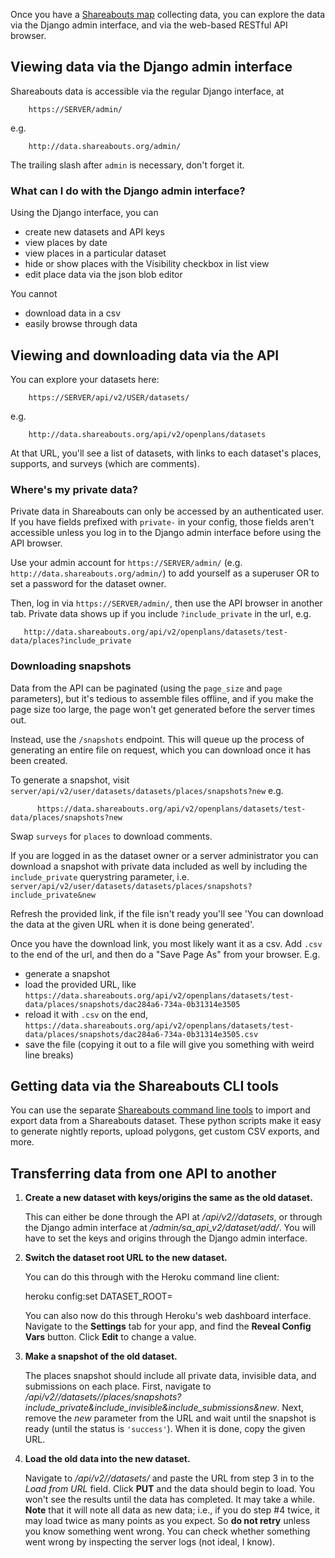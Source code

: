 Once you have a [Shareabouts map](https://github.com/openplans/shareabouts/blob/master/README.md#a-short-guide-to-setting-up-shareabouts) collecting data, you can explore the data via the Django admin interface, and via the web-based RESTful API browser.



## Viewing data via the Django admin interface

Shareabouts data is accessible via the regular Django interface, at

        https://SERVER/admin/

e.g.

        http://data.shareabouts.org/admin/

The trailing slash after `admin` is necessary, don't forget it.

### What can I do with the Django admin interface?

Using the Django interface, you can
* create new datasets and API keys
* view places by date
* view places in a particular dataset
* hide or show places with the Visibility checkbox in list view
* edit place data via the json blob editor

You cannot
* download data in a csv
* easily browse through data



## Viewing and downloading data via the API

You can explore your datasets here:

        https://SERVER/api/v2/USER/datasets/

e.g.

        http://data.shareabouts.org/api/v2/openplans/datasets

At that URL, you'll see a list of datasets, with links to each dataset's places, supports, and surveys (which are comments).

### Where's my private data?

Private data in Shareabouts can only be accessed by an authenticated user.
If you have fields prefixed with `private-` in your config, those fields aren't
accessible unless you log in to the Django admin interface before using the API browser.

Use your admin account for `https://SERVER/admin/` (e.g. `http://data.shareabouts.org/admin/`)
to add yourself as a superuser OR to set a password for the dataset owner.

Then, log in via `https://SERVER/admin/`, then use the API browser in another tab. Private data shows up if you include `?include_private` in the url, e.g.

       http://data.shareabouts.org/api/v2/openplans/datasets/test-data/places?include_private

### Downloading snapshots

Data from the API can be paginated (using the `page_size` and `page` parameters), but it's tedious to assemble files offline, and if you make the page size too large, the page won't get generated before the server times out.

Instead, use the `/snapshots` endpoint. This will queue up the process of generating an entire file on request, which you can download once it has been created.

To generate a snapshot, visit `server/api/v2/user/datasets/datasets/places/snapshots?new` e.g.

          https://data.shareabouts.org/api/v2/openplans/datasets/test-data/places/snapshots?new

Swap `surveys` for `places` to download comments.

If you are logged in as the dataset owner or a server administrator you can download a snapshot with private data included as well by including the `include_private` querystring parameter, i.e. `server/api/v2/user/datasets/datasets/places/snapshots?include_private&new`

Refresh the provided link, if the file isn't ready you'll see 'You can download the data at the given URL when it is done being generated'.

Once you have the download link, you most likely want it as a csv. Add `.csv` to the end of the url, and then do a "Save Page As" from your browser. E.g.
* generate a snapshot
* load the provided URL, like `https://data.shareabouts.org/api/v2/openplans/datasets/test-data/places/snapshots/dac284a6-734a-0b31314e3505`
* reload it with `.csv` on the end, `https://data.shareabouts.org/api/v2/openplans/datasets/test-data/places/snapshots/dac284a6-734a-0b31314e3505.csv`
* save the file (copying it out to a file will give you something with weird line breaks)



## Getting data via the Shareabouts CLI tools

You can use the separate [Shareabouts command line tools](https://github.com/openplans/shareabouts-cli-tools) to import and export data from a Shareabouts dataset. These python scripts make it easy to generate nightly reports, upload polygons, get custom CSV exports, and more.



## Transferring data from one API to another

1. **Create a new dataset with keys/origins the same as the old dataset.**

   This can either be done through the API at */api/v2/<owner>/datasets*, or
   through the Django admin interface at */admin/sa_api_v2/dataset/add/*. You
   will have to set the keys and origins through the Django admin interface.

2. **Switch the dataset root URL to the new dataset.**

   You can do this through with the Heroku command line client:

    heroku config:set DATASET_ROOT=<path-to-new-dataset>

   You can also now do this through Heroku's web dashboard interface. Navigate
   to the **Settings** tab for your app, and find the **Reveal Config Vars**
   button. Click **Edit** to change a value.

3. **Make a snapshot of the old dataset.**

   The places snapshot should include all private data, invisible data, and
   submissions on each place. First, navigate to
   */api/v2/<old-owner>/datasets/<old-slug>/places/snapshots?include_private&include_invisible&include_submissions&new*.
   Next, remove the *new* parameter from the URL and wait until the snapshot
   is ready (until the status is `'success'`). When it is done, copy the given
   URL.

4. **Load the old data into the new dataset.**

   Navigate to */api/v2/<owner>/datasets/<slug>* and paste the URL from step
   3 in to the *Load from URL* field. Click **PUT** and the data should begin
   to load. You won't see the results until the data has completed. It may
   take a while. **Note** that it will note all data as new data; i.e., if you
   do step #4 twice, it may load twice as many points as you expect. So **do
   not retry** unless you know something went wrong. You can check whether
   something went wrong by inspecting the server logs (not ideal, I know).
